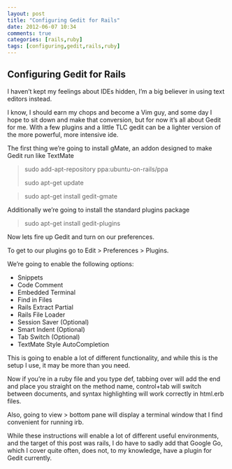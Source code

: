```yaml
---
layout: post
title: "Configuring Gedit for Rails"
date: 2012-06-07 10:34
comments: true
categories: [rails,ruby]
tags: [configuring,gedit,rails,ruby]
---
```

## Configuring Gedit for Rails
I haven’t kept my feelings about IDEs hidden, I’m a big believer in using text editors instead.

I know, I should earn my chops and become a Vim guy, and some day I hope to sit down and make that conversion, but for now it’s all about Gedit for me. With a few plugins and a little TLC gedit can be a lighter version of the more powerful, more intensive ide.

The first thing we’re going to install gMate, an addon designed to make Gedit run like TextMate
<blockquote>sudo add-apt-repository ppa:ubuntu-on-rails/ppa

sudo apt-get update</blockquote>
<blockquote>sudo apt-get install gedit-gmate</blockquote>
Additionally we’re going to install the standard plugins package
<blockquote>sudo apt-get install gedit-plugins</blockquote>
Now lets fire up Gedit and turn on our preferences.

To get to our plugins go to Edit &gt; Preferences &gt; Plugins.

We’re going to enable the following options:
<ul>
	<li>Snippets</li>
	<li>Code Comment</li>
	<li>Embedded Terminal</li>
	<li>Find in Files</li>
	<li>Rails Extract Partial</li>
	<li>Rails File Loader</li>
	<li>Session Saver (Optional)</li>
	<li>Smart Indent (Optional)</li>
	<li>Tab Switch (Optional)</li>
	<li>TextMate Style AutoCompletion</li>
</ul>
This is going to enable a lot of different functionality, and while this is the setup I use, it may be more than you need.

Now if you’re in a ruby file and you type def, tabbing over will add the end and place you straight on the method name, control+tab will switch between documents, and syntax highlighting will work correctly in html.erb files.

Also, going to view &gt; bottom pane will display a terminal window that I find convenient for running irb.

While these instructions will enable a lot of different useful environments, and the target of this post was rails, I do have to sadly add that Google Go, which I cover quite often, does not, to my knowledge, have a plugin for Gedit currently.
